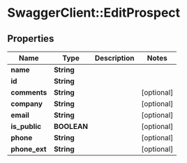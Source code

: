 # SwaggerClient::EditProspect

## Properties
Name | Type | Description | Notes
------------ | ------------- | ------------- | -------------
**name** | **String** |  | 
**id** | **String** |  | 
**comments** | **String** |  | [optional] 
**company** | **String** |  | [optional] 
**email** | **String** |  | [optional] 
**is_public** | **BOOLEAN** |  | [optional] 
**phone** | **String** |  | [optional] 
**phone_ext** | **String** |  | [optional] 


